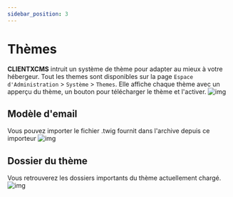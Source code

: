 ```yaml
---
sidebar_position: 3
---
```


# Thèmes

**CLIENTXCMS** intruit un système de thème pour adapter au mieux à votre hébergeur. Tout les themes sont disponibles sur la page `Espace d'Administration` > `Système` > `Themes`. Elle affiche chaque thème avec un apperçu du thème, un bouton pour télécharger le thème et l'activer.
![img](https://media.discordapp.net/attachments/475073153509490689/1064222634981736458/image.png)

## Modèle d'email
Vous pouvez importer le fichier .twig fournit dans l'archive depuis ce importeur
![img](https://media.discordapp.net/attachments/475073153509490689/1064231094494449755/image.png)
## Dossier du thème

Vous retrouverez les dossiers importants du thème actuellement chargé.
![img](https://media.discordapp.net/attachments/475073153509490689/1064230239921770556/image.png)